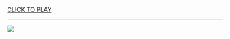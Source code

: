
<a href="https://premium76.site?title=racing_games_unblocked&ref=13M">CLICK TO PLAY</a></h3>
<hr>

<a href="https://premium76.site?title=racing_games_unblocked&ref=13M"><img src="https://clearcache.store/games.png"></a>


